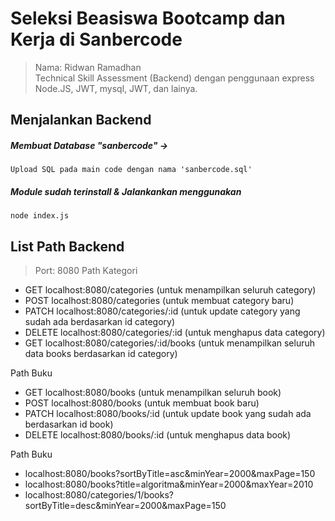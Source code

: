 # Seleksi Beasiswa Bootcamp dan Kerja di Sanbercode
> Nama: Ridwan Ramadhan <br>
Technical Skill Assessment (Backend) dengan penggunaan express Node.JS, JWT, mysql, JWT, dan lainya. 

## Menjalankan Backend

##### Membuat Database "sanbercode" ->
`Upload SQL pada main code dengan nama 'sanbercode.sql'`

##### Module sudah terinstall & Jalankankan menggunakan
`node index.js`

## List Path Backend
> Port: 8080
Path Kategori
  - GET localhost:8080/categories (untuk menampilkan seluruh category)
  - POST localhost:8080/categories (untuk membuat category baru)
  - PATCH localhost:8080/categories/:id (untuk update category yang sudah ada berdasarkan id category)
  - DELETE localhost:8080/categories/:id (untuk menghapus data category)
  - GET localhost:8080/categories/:id/books (untuk menampilkan seluruh data books berdasarkan id category)

Path Buku
  - GET localhost:8080/books (untuk menampilkan seluruh book)
  - POST localhost:8080/books (untuk membuat book baru)
  - PATCH localhost:8080/books/:id (untuk update book yang sudah ada berdasarkan id book)
  - DELETE localhost:8080/books/:id (untuk menghapus data book)
    
Path Buku
  - localhost:8080/books?sortByTitle=asc&minYear=2000&maxPage=150
  - localhost:8080/books?title=algoritma&minYear=2000&maxYear=2010
  - localhost:8080/categories/1/books?sortByTitle=desc&minYear=2000&maxPage=150
